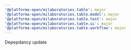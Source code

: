 ```yaml
---
'@platforma-open/milaboratories.table': major
'@platforma-open/milaboratories.table.model': major
'@platforma-open/milaboratories.table.test': major
'@platforma-open/milaboratories.table.ui': major
'@platforma-open/milaboratories.table.workflow': major
---
```


Depepdancy update
